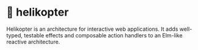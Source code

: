 # :helicopter: helikopter

Helikopter is an architecture for interactive web applications.  It adds well-typed, testable effects and composable action handlers to an Elm-like reactive architecture.
